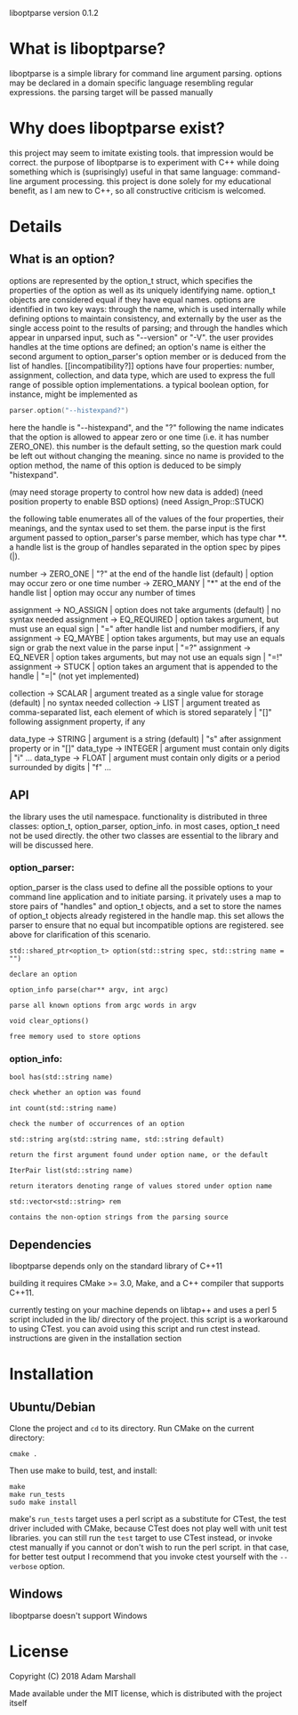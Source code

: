 liboptparse version 0.1.2

# What is liboptparse?
  liboptparse is a simple library for command line argument parsing.
options may be declared in a domain specific language resembling
regular expressions. the parsing target will be passed manually

# Why does liboptparse exist?
  this project may seem to imitate existing tools. that
impression would be correct. the purpose of liboptparse is to
experiment with C++ while doing something which is (suprisingly)
useful in that same language: command-line argument processing.
this project is done solely for my educational benefit, as I am new to
C++, so all constructive criticism is welcomed.

# Details
## What is an option?
options are represented by the option\_t struct, which specifies the
properties of the option as well as its uniquely identifying name.
option\_t objects are considered equal if they have equal names.
options are identified in two key ways: through the name, which is
used internally while defining options to maintain consistency, and
externally by the user as the single access point to the results of
parsing; and through the handles which appear in unparsed input,
such as "--version" or "-V". the user provides handles at the time
options are defined; an option's name is either the second argument
to option\_parser's option member or is deduced from the list of
handles.
[[incompatibility?]]
options have four properties: number, assignment, collection, and 
data type, which are used to express the full range of possible option
implementations. a typical boolean option, for instance,
might be implemented as
  ```c++
  parser.option("--histexpand?")
  ```
here the handle is "--histexpand", and the "?" following the name
indicates that the option is allowed to appear zero or one time
(i.e. it has number ZERO\_ONE). this number is the default setting,
so the question mark could be left out without changing the meaning.
since no name is provided to the option method, the name of this
option is deduced to be simply "histexpand".

(may need storage property to control how new data is added)
(need position property to enable BSD options)
(need Assign\_Prop::STUCK)

the following table enumerates all of the values of the four properties,
their meanings, and the syntax used to set them. the parse input is the
first argument passed to option\_parser's parse member, which has type
char \*\*. a handle list is the group of handles separated in the
option spec by pipes (|).

number -> ZERO\_ONE | "?" at the end of the handle list (default) | option may occur zero or one time
number -> ZERO\_MANY | "\*" at the end of the handle list | option may occur any number of times

assignment -> NO\_ASSIGN | option does not take arguments (default) | no syntax needed
assignment -> EQ\_REQUIRED | option takes argument, but must use an equal sign | "=" after handle list and number modifiers, if any
assignment -> EQ\_MAYBE | option takes arguments, but may use an equals sign or grab the next value in the parse input | "=?"
assignment -> EQ\_NEVER | option takes arguments, but may not use an equals sign | "=!"
assignment -> STUCK | option takes an argument that is appended to the handle | "=|" (not yet implemented)

collection -> SCALAR | argument treated as a single value for storage (default) | no syntax needed
collection -> LIST | argument treated as comma-separated list, each element of which is stored separately | "[]" following assignment property, if any

data\_type -> STRING | argument is a string (default) | "s" after assignment property or in "[]"
data\_type -> INTEGER | argument must contain only digits | "i" ...
data\_type -> FLOAT | argument must contain only digits or a period surrounded by digits | "f" ...

## API
  the library uses the util namespace. functionality is distributed
in three classes: option\_t, option\_parser, option\_info. in most
cases, option\_t need not be used directly. the other two classes
are essential to the library and will be discussed here.

### option\_parser:
option\_parser is the class used to define all the possible options to
your command line application and to initiate parsing. it privately
uses a map to store pairs of "handles" and option\_t objects, and a set
to store the names of option\_t objects already registered in the
handle map. this set allows the parser to ensure that no equal but
incompatible options are registered. see above for clarification of
this scenario.
 
  `std::shared_ptr<option_t> option(std::string spec, std::string name = "")`

    declare an option

  `option_info parse(char** argv, int argc)`

    parse all known options from argc words in argv

  `void clear_options()`

    free memory used to store options
### option\_info:
  `bool has(std::string name)`

    check whether an option was found

  `int count(std::string name)`

    check the number of occurrences of an option

  `std::string arg(std::string name, std::string default)`

    return the first argument found under option name, or the default

  `IterPair list(std::string name)`

    return iterators denoting range of values stored under option name

  `std::vector<std::string> rem`

    contains the non-option strings from the parsing source

## Dependencies
  liboptparse depends only on the standard library of C++11

  building it requires CMake >= 3.0, Make, and a C++ compiler
that supports C++11.

  currently testing on your machine depends on libtap++ and uses a perl
5 script included in the lib/ directory of the project. this script
is a workaround to using CTest. you can avoid using this script and
run ctest instead. instructions are given in the installation section

# Installation

## Ubuntu/Debian
Clone the project and `cd` to its directory.
Run CMake on the current directory:
```shell
cmake .
```

Then use make to build, test, and install:
```shell
make
make run_tests
sudo make install
```

make's `run_tests` target uses a perl script as a substitute for CTest,
the test driver included with CMake, because CTest does not play well
with unit test libraries. you can still run the `test` target to use
CTest instead, or invoke ctest manually if you cannot or don't wish 
to run the perl script. in that case, for better test output I 
recommend that you invoke ctest yourself with the `--verbose` option.

## Windows
liboptparse doesn't support Windows

# License

Copyright (C) 2018 Adam Marshall

Made available under the MIT license, which is distributed with the
project itself

